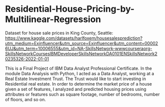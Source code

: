 # Residential-House-Pricing-by-Multilinear-Regression

Dataset for house sale prices in King County, Seattle: https://www.kaggle.com/datasets/harlfoxem/housesalesprediction?utm_medium=Exinfluencer&utm_source=Exinfluencer&utm_content=000026UJ&utm_term=10006555&utm_id=NA-SkillsNetwork-wwwcourseraorg-SkillsNetworkCoursesIBMDeveloperSkillsNetworkDA0101ENSkillsNetwork20235326-2022-01-01

This is a Final Project of IBM Data Analyst Professional Certificate. In the module Data Analysis with Python, I acted as a Data Analyst, working at a Real Estate Investment Trust. The Trust would like to start investing in Residential real estate. In order to determine the market price of a house given a set of features, I analyzed and predicted housing prices using attributes or features such as square footage, number of bedrooms, number of floors, and so on.
